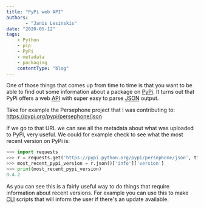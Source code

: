 ```yaml
---
title: "PyPi web API"
authors:
       - "Janis Lesinskis"
date: "2020-05-12"
tags:
    - Python
    - pip
    - PyPi
    - metadata
    - packaging
    contentType: "blog"
---
```


One of those things that comes up from time to time is that you want to be able to find out some information about a package on [PyPi](https://pypi.org/). It turns out that PyPi offers a web <abbr title="Application programming Interface">API</abbr> with super easy to parse <abbr title="JavaScript Object Notation">JSON</abbr> output.

Take for example the Persephone project that I was contributing to:
https://pypi.org/pypi/persephone/json

If we go to that URL we can see all the metadata about what was uploaded to PyPi, very useful. We could for example check to see what the most recent version on PyPi is:

```python
>>> import requests
>>> r = requests.get('https://pypi.python.org/pypi/persephone/json', timeout=1)
>>> most_recent_pypi_version = r.json()['info']['version']
>>> print(most_recent_pypi_version)
0.4.2
```

As you can see this is a fairly useful way to do things that require information about recent versions. For example you can use this to make <abbr title="Command Line Interface">CLI</abbr> scripts that will inform the user if there's an update available.
